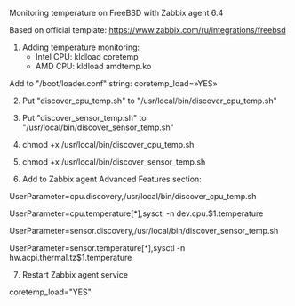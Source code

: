 Monitoring temperature on FreeBSD with Zabbix agent 6.4

Based on official template: https://www.zabbix.com/ru/integrations/freebsd

1. Adding temperature monitoring:
   * Intel CPU: kldload coretemp
   * AMD CPU: kldload amdtemp.ko

Add to "/boot/loader.conf" string: coretemp_load=»YES»

2. Put "discover_cpu_temp.sh" to "/usr/local/bin/discover_cpu_temp.sh"
   
4. Put "discover_sensor_temp.sh" to "/usr/local/bin/discover_sensor_temp.sh"
   
6. chmod +x /usr/local/bin/discover_cpu_temp.sh
   
8. chmod +x /usr/local/bin/discover_sensor_temp.sh
   
10. Add to Zabbix agent Advanced Features section:

UserParameter=cpu.discovery,/usr/local/bin/discover_cpu_temp.sh

UserParameter=cpu.temperature[*],sysctl -n dev.cpu.$1.temperature

UserParameter=sensor.discovery,/usr/local/bin/discover_sensor_temp.sh

UserParameter=sensor.temperature[*],sysctl -n hw.acpi.thermal.tz$1.temperature

7. Restart Zabbix agent service

   


coretemp_load="YES"
